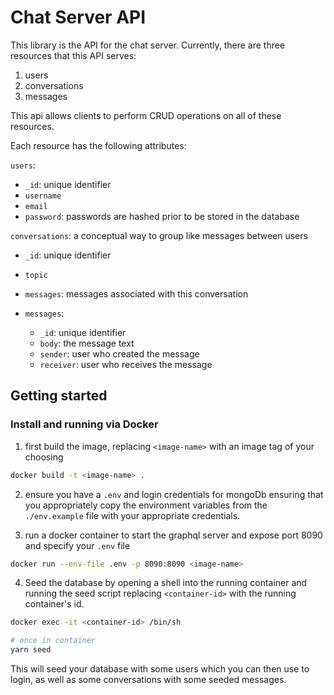 # Chat Server API

This library is the API for the chat server. Currently, there are three resources that this API serves:

1. users
2. conversations
3. messages

This api allows clients to perform CRUD operations on all of these resources.

Each resource has the following attributes:

`users`:
  - `_id`: unique identifier
  - `username`
  - `email`
  - `password`: passwords are hashed prior to be stored in the database

`conversations`: a conceptual way to group like messages between users
  - `_id`: unique identifier
  - `topic`
  - `messages`: messages associated with this conversation

- `messages`: 
  - `_id`: unique identifier
  - `body`: the message text
  - `sender`: user who created the message
  - `receiver`: user who receives the message


## Getting started


### Install and running via Docker

1. first build the image, replacing `<image-name>` with an image tag of your choosing

```sh
docker build -t <image-name> .
```

2. ensure you have a `.env` and login credentials for mongoDb ensuring that you appropriately copy the environment variables from the `./env.example` file with your appropriate credentials.

3. run a docker container to start the graphql server and expose port 8090 and specify your `.env` file

```sh
docker run --env-file .env -p 8090:8090 <image-name>
```

4. Seed the database by opening a shell into the running container and running the seed script replacing `<container-id>` with the running container's id.

```sh
docker exec -it <container-id> /bin/sh

# once in container
yarn seed
```

This will seed your database with some users which you can then use to login, as well as some conversations with some seeded messages.


